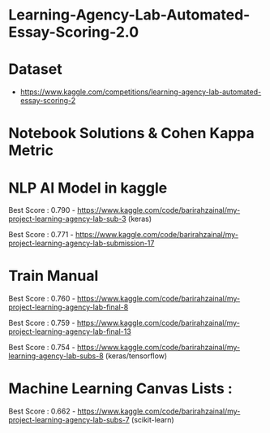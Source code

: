 # Learning-Agency-Lab-Automated-Essay-Scoring-2.0


# Dataset 

- https://www.kaggle.com/competitions/learning-agency-lab-automated-essay-scoring-2


# Notebook Solutions & Cohen Kappa Metric

# NLP AI Model in kaggle

Best Score : 0.790 - https://www.kaggle.com/code/barirahzainal/my-project-learning-agency-lab-sub-3 (keras)

Best Score : 0.771 - https://www.kaggle.com/code/barirahzainal/my-project-learning-agency-lab-submission-17


# Train Manual

Best Score : 0.760 - https://www.kaggle.com/code/barirahzainal/my-project-learning-agency-lab-final-8

Best Score : 0.759 - https://www.kaggle.com/code/barirahzainal/my-project-learning-agency-lab-final-13

Best Score : 0.754 - https://www.kaggle.com/code/barirahzainal/my-learning-agency-lab-subs-8 (keras/tensorflow)


# Machine Learning Canvas Lists :



Best Score : 0.662 - https://www.kaggle.com/code/barirahzainal/my-project-learning-agency-lab-subs-7 (scikit-learn)


